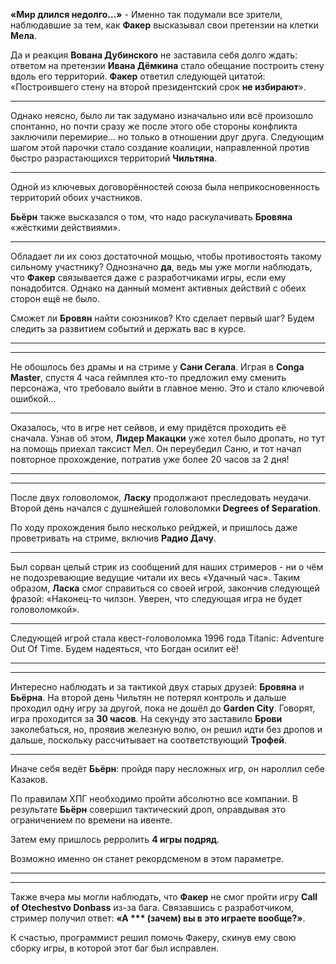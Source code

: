 **«Мир длился недолго...»** - Именно так подумали все зрители, наблюдавшие за тем, как **Факер** высказывал свои претензии на клетки **Мела**.

Да и реакция **Вована Дубинского** не заставила себя долго ждать: ответом на претензии **Ивана Дёмкина** стало обещание построить стену вдоль его территорий. **Факер** ответил следующей цитатой: «Построившего стену на второй президентский срок **не избирают**».

---

Однако неясно, было ли так задумано изначально или всё произошло спонтанно, но почти сразу же после этого обе стороны конфликта заключили перемирие... но только в отношении друг друга.
Следующим шагом этой парочки стало создание коалиции, направленной против быстро разрастающихся территорий **Чильтяна**.

---

Одной из ключевых договорённостей союза была неприкосновенность территорий обоих участников.

**Бьёрн** также высказался о том, что надо раскулачивать **Бровяна** «жёсткими действиями».

---

Обладает ли их союз достаточной мощью, чтобы противостоять такому сильному участнику? Однозначно **да**, ведь мы уже могли наблюдать, что **Факер** связывается даже с разработчиками игры, если ему понадобится. Однако на данный момент активных действий с обеих сторон ещё не было.

Сможет ли **Бровян** найти союзников? Кто сделает первый шаг? Будем следить за развитием событий и держать вас в курсе.

---

---

Не обошлось без драмы и на стриме у **Сани Сегала**. Играя в **Conga Master**, спустя 4 часа геймплея кто-то предложил ему сменить персонажа, что требовало выйти в главное меню. Это и стало ключевой ошибкой...

---

Оказалось, что в игре нет сейвов, и ему придётся проходить её сначала. Узнав об этом, **Лидер Макацки** уже хотел было дропать, но тут на помощь приехал таксист Мел. Он переубедил Саню, и тот начал повторное прохождение, потратив уже более 20 часов за 2 дня!

---

---

После двух головоломок, **Ласку** продолжают преследовать неудачи. Второй день начался с душнейшей головоломки **Degrees of Separation**.

По ходу прохождения было несколько рейджей, и пришлось даже проветривать на стриме, включив **Радио Дачу**.

---

Был сорван целый стрик из сообщений для наших стримеров - ни о чём не подозревающие ведущие читали их весь «Удачный час». Таким образом, **Ласка** смог справиться со своей игрой, закончив следующей фразой: «Наконец-то чилзон. Уверен, что следующая игра не будет головоломкой».

---

Следующей игрой стала квест-головоломка 1996 года Titanic: Adventure Out Of Time.
Будем надеяться, что Богдан осилит её!

---

---

Интересно наблюдать и за тактикой двух старых друзей: **Бровяна** и **Бьёрна**. На второй день Чильтян не потерял контроль и дальше проходил одну игру за другой, пока не дошёл до **Garden City**. Говорят, игра проходится за **30 часов**. На секунду это заставило **Брови** заколебаться, но, проявив железную волю, он решил идти без дропов и дальше, поскольку рассчитывает на соответствующий **Трофей**.

---

Иначе себя ведёт **Бьёрн**: пройдя пару несложных игр, он нароллил себе Казаков.

По правилам ХПГ необходимо пройти абсолютно все компании. В результате **Бьёрн** совершил тактический дроп, оправдывая это ограничением по времени на ивенте.

Затем ему пришлось рерролить **4 игры подряд**.

Возможно именно он станет рекордсменом в этом параметре.

---

---

Также вчера мы могли наблюдать, что **Факер** не смог пройти игру **Call of Otechestvo Donbass** из-за бага. Связавшись с разработчиком, стример получил ответ: **«А \*\*\* (зачем) вы в это играете вообще?»**.

К счастью, программист решил помочь Факеру, скинув ему свою сборку игры, в которой этот баг был исправлен.
